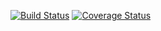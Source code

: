 [![Build Status](https://img.shields.io/travis/Processoriented/js-stack-tutorial.svg?style=flat-square)](https://travis-ci.org/Processoriented/js-stack-tutorial)
[![Coverage Status](https://img.shields.io/coveralls/Processoriented/js-stack-tutorial.svg?style=flat-square)](https://coveralls.io/github/Processoriented/js-stack-tutorial?branch=master)
